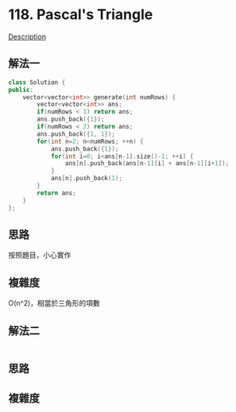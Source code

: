 # 118. Pascal's Triangle

[Description](https://leetcode.com/problems/pascals-triangle/description/)

## 解法一
```C++
class Solution {
public:
    vector<vector<int>> generate(int numRows) {
        vector<vector<int>> ans;
        if(numRows < 1) return ans;
        ans.push_back({1});
        if(numRows < 2) return ans;
        ans.push_back({1, 1});
        for(int n=2; n<numRows; ++n) {
            ans.push_back({1});
            for(int i=0; i<ans[n-1].size()-1; ++i) {
                ans[n].push_back(ans[n-1][i] + ans[n-1][i+1]);
            }
            ans[n].push_back(1);
        }
        return ans;
    }
};
```

## 思路
按照題目，小心實作

## 複雜度
O(n^2)，相當於三角形的項數

## 解法二
```C++
```
## 思路

## 複雜度